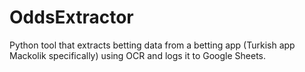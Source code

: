 # OddsExtractor
Python tool that extracts betting data from a betting app (Turkish app Mackolik specifically) using OCR and logs it to Google Sheets.
